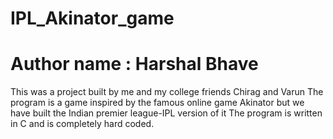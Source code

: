# IPL_Akinator_game
# Author name : Harshal Bhave
This was a project built by me and my college friends Chirag and Varun 
The program is a game inspired by the famous online game Akinator but we have built the Indian premier league-IPL version of it
The program is written in C and is completely hard coded.
